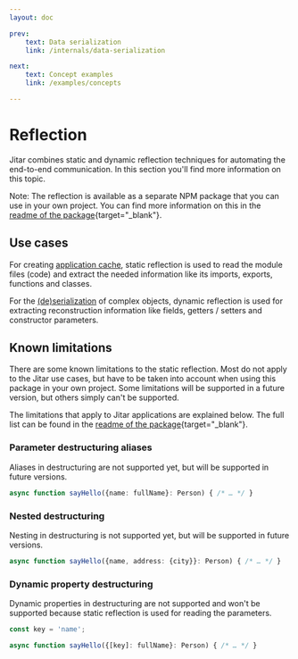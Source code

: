 ```yaml
---
layout: doc

prev:
    text: Data serialization
    link: /internals/data-serialization

next:
    text: Concept examples
    link: /examples/concepts

---
```


# Reflection

Jitar combines static and dynamic reflection techniques for automating the end-to-end communication. In this section you'll find more information on this topic.

Note: The reflection is available as a separate NPM package that you can use in your own project. You can find more information on this in the [readme of the package](https://github.com/MaskingTechnology/jitar/blob/main/packages/reflection/README.md){target="_blank"}.

## Use cases

For creating [application cache](./caching), static reflection is used to read the module files (code) and extract the needed information like its imports, exports, functions and classes.

For the [(de)serialization](./data-serialization) of complex objects, dynamic reflection is used for extracting reconstruction information like fields, getters / setters and constructor parameters.

## Known limitations

There are some known limitations to the static reflection. Most do not apply to the Jitar use cases, but have to be taken into account when using this package in your own project. Some limitations will be supported in a future version, but others simply can't be supported.

The limitations that apply to Jitar applications are explained below. The full list can be found in the [readme of the package](https://github.com/MaskingTechnology/jitar/blob/main/packages/reflection/README.md){target="_blank"}.

### Parameter destructuring aliases

Aliases in destructuring are not supported yet, but will be supported in future versions.

```ts
async function sayHello({name: fullName}: Person) { /* … */ }
```

### Nested destructuring

Nesting in destructuring is not supported yet, but will be supported in future versions.

```ts
async function sayHello({name, address: {city}}: Person) { /* … */ }
```

### Dynamic property destructuring

Dynamic properties in destructuring are not supported and won't be supported because static reflection is used for reading the parameters.

```ts
const key = 'name';

async function sayHello({[key]: fullName}: Person) { /* … */ }
```
